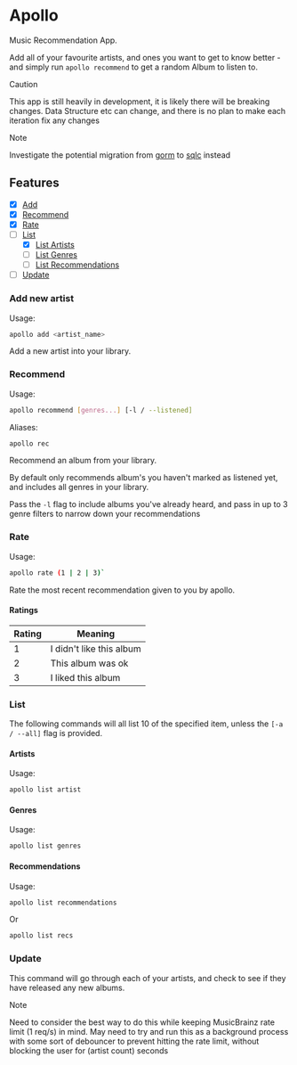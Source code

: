 # Apollo

Music Recommendation App.

Add all of your favourite artists, and ones you want to get to know better - and simply run `apollo recommend` to get a random Album to listen to.

> [!CAUTION]
> This app is still heavily in development, it is likely there will be breaking changes.
> Data Structure etc can change, and there is no plan to make each iteration fix any changes

> [!NOTE]
> Investigate the potential migration from [gorm](https://gorm.io) to [sqlc](https://github.com/sqlc-dev/sqlc) instead

## Features

- [x] [Add](#add-new-artist)
- [x] [Recommend](#recommend)
- [x] [Rate](#rate)
- [ ] [List](#list)
  - [x] [List Artists](#artists)
  - [ ] [List Genres](#genres)
  - [ ] [List Recommendations](#recommendations)
- [ ] [Update](#update)

### Add new artist

Usage:

```sh
apollo add <artist_name>
```

Add a new artist into your library.

### Recommend

Usage:

```sh
apollo recommend [genres...] [-l / --listened]
```

Aliases:

```sh
apollo rec
```

Recommend an album from your library.

By default only recommends album's you haven't marked as listened yet, and includes all genres in your library.

Pass the `-l` flag to include albums you've already heard, and pass in up to 3 genre filters to narrow down your recommendations

### Rate

Usage:

```sh
apollo rate (1 | 2 | 3)`
```

Rate the most recent recommendation given to you by apollo.

#### Ratings

| Rating | Meaning |
| ------ | ------- |
| 1      | I didn't like this album |
| 2      | This album was ok |
| 3      | I liked this album |

### List

The following commands will all list 10 of the specified item, unless the `[-a / --all]` flag is provided.

#### Artists

Usage:

```sh
apollo list artist
```

#### Genres

Usage:

```sh
apollo list genres
```

#### Recommendations

Usage:

```sh
apollo list recommendations
```

Or

```sh
apollo list recs
```

### Update

This command will go through each of your artists, and check to see if they have released any new albums.

> [!NOTE]
> Need to consider the best way to do this while keeping MusicBrainz rate limit (1 req/s) in mind.
> May need to try and run this as a background process with some sort of debouncer to prevent hitting the rate limit,
> without blocking the user for (artist count) seconds


